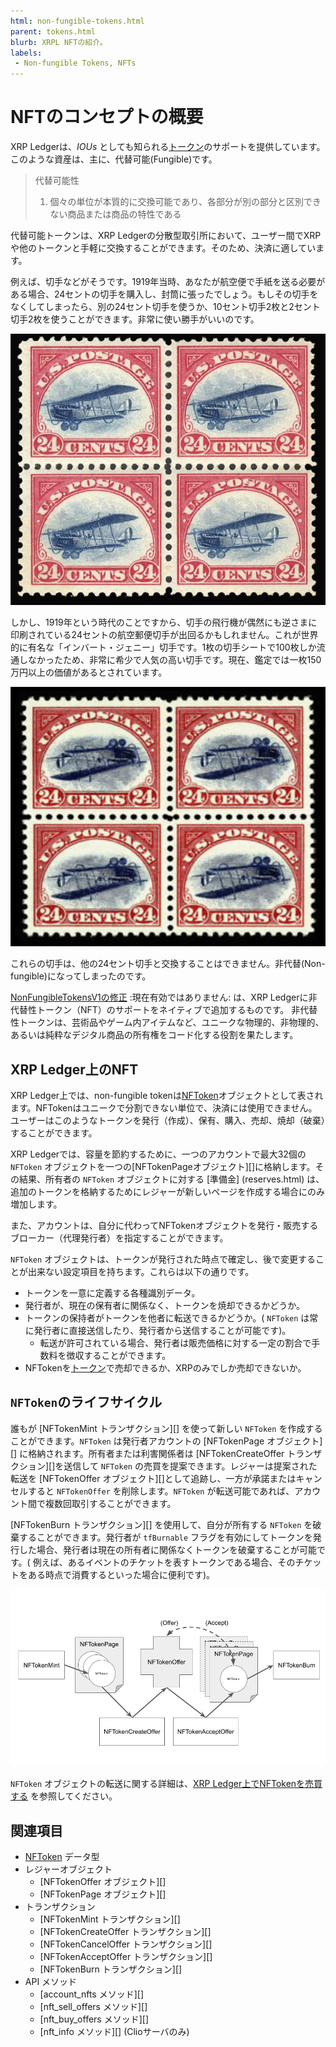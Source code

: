 ```yaml
---
html: non-fungible-tokens.html
parent: tokens.html
blurb: XRPL NFTの紹介。
labels:
 - Non-fungible Tokens, NFTs
---
```


# NFTのコンセプトの概要

XRP Ledgerは、_IOUs_ としても知られる[トークン](../index.md)のサポートを提供しています。このような資産は、主に、代替可能(Fungible)です。

> 代替可能性
>
> 1. 個々の単位が本質的に交換可能であり、各部分が別の部分と区別できない商品または商品の特性である

代替可能トークンは、XRP Ledgerの分散型取引所において、ユーザー間でXRPや他のトークンと手軽に交換することができます。そのため、決済に適しています。


例えば、切手などがそうです。1919年当時、あなたが航空便で手紙を送る必要がある場合、24セントの切手を購入し、封筒に張ったでしょう。もしその切手をなくしてしまったら、別の24セント切手を使うか、10セント切手2枚と2セント切手2枚を使うことができます。非常に使い勝手がいいのです。

![Jenny Stamps](img/nft-concepts1.png "Jenny Stamps")

しかし、1919年という時代のことですから、切手の飛行機が偶然にも逆さまに印刷されている24セントの航空郵便切手が出回るかもしれません。これが世界的に有名な「インバート・ジェニー」切手です。1枚の切手シートで100枚しか流通しなかったため、非常に希少で人気の高い切手です。現在、鑑定では一枚150万円以上の価値があるとされています。

![Jenny Stamps](img/nft-concepts2.png "Jenny Stamps")

これらの切手は、他の24セント切手と交換することはできません。非代替(Non-fungible)になってしまったのです。

[NonFungibleTokensV1の修正](known-amendments.html#nonfungibletokensv1) :現在有効ではありません: は、XRP Ledgerに非代替性トークン（NFT）のサポートをネイティブで追加するものです。 非代替性トークンは、芸術品やゲーム内アイテムなど、ユニークな物理的、非物理的、あるいは純粋なデジタル商品の所有権をコード化する役割を果たします。


## XRP Ledger上のNFT

XRP Ledger上では、non-fungible tokenは[NFToken](../../../references/protocol/data-types/nftoken.md)オブジェクトとして表されます。NFTokenはユニークで分割できない単位で、決済には使用できません。ユーザーはこのようなトークンを発行（作成）、保有、購入、売却、焼却（破棄）することができます。

XRP Ledgerでは、容量を節約するために、一つのアカウントで最大32個の `NFToken` オブジェクトを一つの[NFTokenPageオブジェクト][]に格納します。その結果、所有者の `NFToken` オブジェクトに対する [準備金] (reserves.html) は、追加のトークンを格納するためにレジャーが新しいページを作成する場合にのみ増加します。

また、アカウントは、自分に代わってNFTokenオブジェクトを発行・販売するブローカー（代理発行者）を指定することができます。

`NFToken` オブジェクトは、トークンが発行された時点で確定し、後で変更することが出来ない設定項目を持ちます。これらは以下の通りです。

- トークンを一意に定義する各種識別データ。
- 発行者が、現在の保有者に関係なく、トークンを焼却できるかどうか。
- トークンの保持者がトークンを他者に転送できるかどうか。( `NFToken` は常に発行者に直接送信したり、発行者から送信することが可能です)。
    - 転送が許可されている場合、発行者は販売価格に対する一定の割合で手数料を徴収することができます。
- NFTokenを[トークン](../index.md)で売却できるか、XRPのみでしか売却できないか。


## `NFToken`のライフサイクル

誰もが [NFTokenMint トランザクション][] を使って新しい `NFToken` を作成することができます。`NFToken` は発行者アカウントの [NFTokenPage オブジェクト][] に格納されます。所有者または利害関係者は [NFTokenCreateOffer トランザクション][]を送信して `NFToken` の売買を提案できます。レジャーは提案された転送を [NFTokenOffer オブジェクト][]として追跡し、一方が承諾またはキャンセルすると `NFTokenOffer` を削除します。`NFToken` が転送可能であれば、アカウント間で複数回取引することができます。

[NFTokenBurn トランザクション][] を使用して、自分が所有する `NFToken` を破棄することができます。発行者が `tfBurnable` フラグを有効にしてトークンを発行した場合、発行者は現在の所有者に関係なくトークンを破棄することが可能です。( 例えば、あるイベントのチケットを表すトークンである場合、そのチケットをある時点で消費するといった場合に便利です)。

![The NFT Lifecycle](img/nft-lifecycle.png "NFT Lifecycle Image")

`NFToken` オブジェクトの転送に関する詳細は、[XRP Ledger上でNFTokenを売買する](trading.md) を参照してください。


## 関連項目

- [NFToken](../../../references/protocol/data-types/nftoken.md) データ型
- レジャーオブジェクト
    - [NFTokenOffer オブジェクト][]
    - [NFTokenPage オブジェクト][]
- トランザクション
    - [NFTokenMint トランザクション][]
    - [NFTokenCreateOffer トランザクション][]
    - [NFTokenCancelOffer トランザクション][]
    - [NFTokenAcceptOffer トランザクション][]
    - [NFTokenBurn トランザクション][]
- API メソッド
    - [account_nfts メソッド][]
    - [nft_sell_offers メソッド][]
    - [nft_buy_offers メソッド][]
    - [nft_info メソッド][] (Clioサーバのみ)
